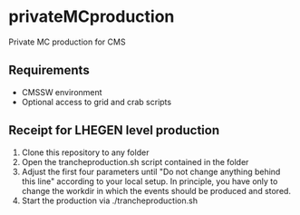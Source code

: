 # privateMCproduction
Private MC production for CMS

## Requirements
* CMSSW environment
* Optional access to grid and crab scripts


## Receipt for LHEGEN level production
1) Clone this repository to any folder
1) Open the trancheproduction.sh script contained in the folder
1) Adjust the first four parameters until "Do not change anything
behind this line" according to your local setup.
In principle, you have only to change the workdir in which the events
should be produced and stored.
1) Start the production via ./trancheproduction.sh


